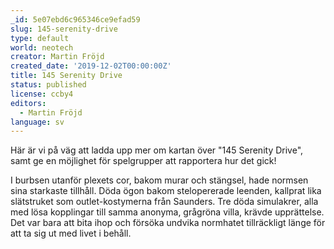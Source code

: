 ```yaml
---
_id: 5e07ebd6c965346ce9efad59
slug: 145-serenity-drive
type: default
world: neotech
creator: Martin Fröjd
created_date: '2019-12-02T00:00:00Z'
title: 145 Serenity Drive
status: published
license: ccby4
editors:
  - Martin Fröjd
language: sv
---
```

Här är vi på väg att ladda upp mer om kartan över "145 Serenity Drive", samt ge en möjlighet för spelgrupper att rapportera hur det gick!

I burbsen utanför plexets cor, bakom murar och stängsel, hade normsen sina starkaste tillhåll. Döda ögon bakom stelopererade leenden, kallprat lika slätstruket som outlet-kostymerna från Saunders. Tre döda simulakrer, alla med lösa kopplingar till samma anonyma, grågröna villa, krävde upprättelse. Det var bara att bita ihop och försöka undvika normhatet tillräckligt länge för att ta sig ut med livet i behåll.
